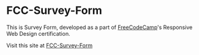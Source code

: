 # FCC-Survey-Form

This is Survey Form, developed as a part of [FreeCodeCamp](https://www.freecodecamp.org)'s Responsive Web Design certification.

Visit this site at [FCC-Survey-Form](https://tssanjai98.github.io/FCC-Survey-Form)
